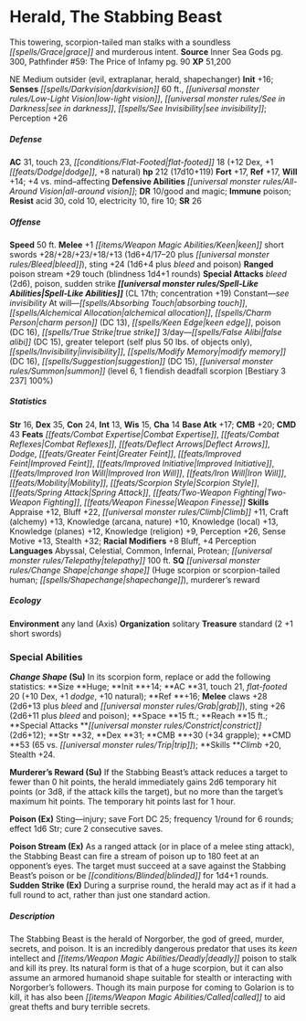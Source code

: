 ﻿---
cssclass: [monsters]
title1: Herald, The Stabbing Beast
desc_short: This towering, scorpion-tailed man stalks with a soundless grace and murderous
  intent.
title2: The Stabbing Beast
CR: 15
sources:
- name: Inner Sea Gods
  page: 300
  link: http://paizo.com/products/btpy94wj?Pathfinder-Campaign-Setting-Inner-Sea-Gods-Hardcover
- name: 'Pathfinder #59: The Price of Infamy'
  page: 90
  link: http://paizo.com/pathfinder/adventurePath/skullAndShackles/v5748btpy8moh
XP: 51200
alignment: NE
size: Medium
type: outsider
subtypes:
- evil
- extraplanar
- herald
- shapechanger
initiative:
  bonus: 16
senses:
  darkvision: 60
  low-light vision: true
  see in darkness: true
  see invisibility: true
AC:
  AC: 31
  touch: 23
  flat_footed: 18
  components:
    dex: 12
    dodge: 1
    natural: 8
HP:
  HP: 212
  long: 17d10+119
saves:
  fort: 17
  ref: 17
  will: 14
  other: +4 vs. mind-affecting
defensive_abilities:
- all-around vision
DR:
- amount: 10
  weakness: good and magic
immunities:
- poison
resistances:
  acid: 30
  cold: 10
  electricity: 10
  fire: 10
SR: 26
speeds:
  base: 50
attacks:
  melee:
  - - text: +1 keen short swords +28/+28/+23/+18/+13 (1d6+4/17-20 plus bleed)
      entries:
      - - damage: 1d6+4
          crit_range: 17-20
        - effect: bleed
      attack: +1 keen short swords
      bonus:
      - 28
      - 28
      - 23
      - 18
      - 13
    - text: sting +24 (1d6+4 plus bleed and poison)
      entries:
      - - damage: 1d6+4
        - effect: bleed
        - effect: poison
      attack: sting
      bonus:
      - 24
  ranged:
  - - text: poison stream +29 touch (blindness 1d4+1 rounds)
      entries:
      - - effect: blindness 1d4+1 rounds
      attack: poison stream
      bonus:
      - 29
      touch: true
  special:
  - bleed (2d6)
  - poison
  - sudden strike
spell_like_abilities:
  entries:
  - name: see invisibility
    source: default
    freq: Constant
  - superscripts:
    - APG
    name: absorbing touch
    source: default
    freq: At will
  - superscripts:
    - APG
    name: alchemical allocation
    source: default
    freq: At will
  - name: charm person
    source: default
    freq: At will
    DC: 13
  - name: keen edge
    source: default
    freq: At will
  - name: poison
    source: default
    freq: At will
    DC: 16
  - name: true strike
    source: default
    freq: At will
  - name: false alibi
    source: default
    freq: 3/day
    DC: 15
  - name: greater teleport
    source: default
    freq: 3/day
    other: self plus 50 lbs. of objects only
  - name: invisibility
    source: default
    freq: 3/day
  - name: modify memory
    source: default
    freq: 3/day
    DC: 16
  - name: suggestion
    source: default
    freq: 3/day
    DC: 15
  - name: summon
    source: default
    freq: 3/day
    level: 6
    summons:
    - name: fiendish deadfall scorpion [Bestiary 3 237]
      amount: 1
      chance: 100%
  sources:
  - name: default
    CL: 17
    concentration: 19
ability_scores:
  STR: 16
  DEX: 35
  CON: 24
  INT: 13
  WIS: 15
  CHA: 14
BAB: 17
CMB: 20
CMD: 43
feats:
- name: Combat Expertise
- name: Combat Reflexes
- is_bonus: true
  name: Deflect Arrows
- name: Dodge
- is_bonus: true
  name: Greater Feint
- is_bonus: true
  name: Improved Feint
- name: Improved Initiative
- name: Improved Iron Will
- name: Iron Will
- name: Mobility
- is_bonus: true
  name: Scorpion Style
- name: Spring Attack
- name: Two-Weapon Fighting
- is_bonus: true
  name: Weapon Finesse
skills:
  Appraise: 12
  Bluff: 22
  Climb: 11
  Craft (alchemy): 13
  Knowledge (arcana): 10
  Knowledge (nature): 10
  Knowledge (local): 13
  Knowledge (planes): 12
  Knowledge (religion): 9
  Perception: 26
  Sense Motive: 13
  Stealth: 32
  _racial_mods:
    Bluff:
      _: 8
    Perception:
      _: 4
languages:
- Abyssal
- Celestial
- Common
- Infernal
- Protean
- telepathy 100 ft.
special_qualities:
- change shape (Huge scorpion or scorpion-tailed human; shapechange)
- murderer's reward
ecology:
  environment: any land (Axis)
  organization: solitary
  treasure_type: standard
  treasure:
  - 2 +1 short swords
special_abilities:
  Change Shape (Su): 'In its scorpion form, replace or add the following statistics:
    Size Huge; Init +14; AC 31, touch 21, flat-footed 20 (+10 Dex, +1 dodge, +10 natural);
    Ref +16; Melee claws +28 (2d6+13 plus bleed and grab), sting +26 (2d6+11 plus
    bleed and poison); Space 15 ft.; Reach 15 ft.; Special Attacks constrict (2d6+12);
    Str 32, Dex 31; CMB +30 (+34 grapple); CMD 53 (65 vs. trip); Skills Climb +20,
    Stealth +24.'
  Murderer's Reward (Su): If the Stabbing Beast's attack reduces a target to fewer
    than 0 hit points, the herald immediately gains 2d6 temporary hit points (or 3d8,
    if the attack kills the target), but no more than the target's maximum hit points.
    The temporary hit points last for 1 hour.
  Poison (Ex): Sting-injury; save Fort DC 25; frequency 1/round for 6 rounds; effect
    1d6 Str; cure 2 consecutive saves.
  Poison Stream (Ex): As a ranged attack (or in place of a melee sting attack), the
    Stabbing Beast can fire a stream of poison up to 180 feet at an opponent's eyes.
    The target must succeed at a save against the Stabbing Beast's poison or be blinded
    for 1d4+1 rounds.
  Sudden Strike (Ex): During a surprise round, the herald may act as if it had a full
    round to act, rather than just one standard action.
desc_long: The Stabbing Beast is the herald of Norgorber, the god of greed, murder,
  secrets, and poison. It is an incredibly dangerous predator that uses its keen intellect
  and deadly poison to stalk and kill its prey. Its natural form is that of a huge
  scorpion, but it can also assume an armored humanoid shape suitable for stealth
  or interacting with Norgorber's followers. Though its main purpose for coming to
  Golarion is to kill, it has also been called to aid great thefts and bury terrible
  secrets.

---

# Herald, The Stabbing Beast
This towering, scorpion-tailed man stalks with a soundless _[[spells/Grace|grace]]_ and murderous intent.
**Source** Inner Sea Gods pg. 300, Pathfinder #59: The Price of Infamy pg. 90
**XP** 51,200

NE Medium outsider (evil, extraplanar, herald, shapechanger)
**Init** +16; **Senses** _[[spells/Darkvision|darkvision]]_ 60 ft., _[[universal monster rules/Low-Light Vision|low-light vision]]_, _[[universal monster rules/See in Darkness|see in darkness]]_, _[[spells/See Invisibility|see invisibility]]_; Perception +26

##### Defense

**AC** 31, touch 23, _[[conditions/Flat-Footed|flat-footed]]_ 18 (+12 Dex, +1 _[[feats/Dodge|dodge]]_, +8 natural)
**hp** 212 (17d10+119)
**Fort** +17, **Ref** +17, **Will** +14; +4 vs. mind–affecting
**Defensive Abilities** _[[universal monster rules/All-Around Vision|all-around vision]]_; **DR** 10/good and magic; **Immune** poison; **Resist** acid 30, cold 10, electricity 10, fire 10; **SR** 26

##### Offense
**Speed** 50 ft.
**Melee** +1 _[[items/Weapon Magic Abilities/Keen|keen]]_ short swords +28/+28/+23/+18/+13 (1d6+4/17–20 plus _[[universal monster rules/Bleed|bleed]]_), sting +24 (1d6+4 plus _bleed_ and poison)
**Ranged** poison stream +29 touch (blindness 1d4+1 rounds)
**Special Attacks** _bleed_ (2d6), poison, sudden strike
**_[[universal monster rules/Spell-Like Abilities|Spell-Like Abilities]]_** (CL 17th; concentration +19)
Constant—_see invisibility_
At will—_[[spells/Absorbing Touch|absorbing touch]]_, _[[spells/Alchemical Allocation|alchemical allocation]]_, _[[spells/Charm Person|charm person]]_ (DC 13), _[[spells/Keen Edge|keen edge]]_, poison (DC 16), _[[spells/True Strike|true strike]]_
3/day—_[[spells/False Alibi|false alibi]]_ (DC 15), greater teleport (self plus 50 lbs. of objects only), _[[spells/Invisibility|invisibility]]_, _[[spells/Modify Memory|modify memory]]_ (DC 16), _[[spells/Suggestion|suggestion]]_ (DC 15), _[[universal monster rules/Summon|summon]]_ (level 6, 1 fiendish deadfall scorpion [Bestiary 3 237] 100%)

##### Statistics
**Str** 16, **Dex** 35, **Con** 24, **Int** 13, **Wis** 15, **Cha** 14
**Base Atk** +17; **CMB** +20; **CMD** 43
**Feats** _[[feats/Combat Expertise|Combat Expertise]]_, _[[feats/Combat Reflexes|Combat Reflexes]]_, _[[feats/Deflect Arrows|Deflect Arrows]]_, _Dodge_, _[[feats/Greater Feint|Greater Feint]]_, _[[feats/Improved Feint|Improved Feint]]_, _[[feats/Improved Initiative|Improved Initiative]]_, _[[feats/Improved Iron Will|Improved Iron Will]]_, _[[feats/Iron Will|Iron Will]]_, _[[feats/Mobility|Mobility]]_, _[[feats/Scorpion Style|Scorpion Style]]_, _[[feats/Spring Attack|Spring Attack]]_, _[[feats/Two-Weapon Fighting|Two-Weapon Fighting]]_, _[[feats/Weapon Finesse|Weapon Finesse]]_
**Skills** Appraise +12, Bluff +22, _[[universal monster rules/Climb|Climb]]_ +11, Craft (alchemy) +13, Knowledge (arcana, nature) +10, Knowledge (local) +13, Knowledge (planes) +12, Knowledge (religion) +9, Perception +26, Sense Motive +13, Stealth +32; **Racial Modifiers** +8 Bluff, +4 Perception
**Languages** Abyssal, Celestial, Common, Infernal, Protean; _[[universal monster rules/Telepathy|telepathy]]_ 100 ft.
**SQ** _[[universal monster rules/Change Shape|change shape]]_ (Huge scorpion or scorpion-tailed human; _[[spells/Shapechange|shapechange]]_), murderer’s reward

##### Ecology

**Environment** any land (Axis)
**Organization** solitary
**Treasure** standard (2 +1 short swords)

### Special Abilities

**_Change Shape_ (Su)** In its scorpion form, replace or add the following statistics: **Size **Huge; **Init **+14; **AC **31, touch 21, _flat-footed_ 20 (+10 Dex, +1 _dodge_, +10 natural); **Ref **+16; **Melee** claws +28 (2d6+13 plus _bleed_ and _[[universal monster rules/Grab|grab]]_), sting +26 (2d6+11 plus _bleed_ and poison); **Space **15 ft.; **Reach **15 ft.; **Special Attacks **_[[universal monster rules/Constrict|constrict]]_ (2d6+12); **Str **32, **Dex **31; **CMB **+30 (+34 grapple); **CMD **53 (65 vs. _[[universal monster rules/Trip|trip]]_); **Skills **_Climb_ +20, Stealth +24.

**Murderer’s Reward (Su)** If the Stabbing Beast’s attack reduces a target to fewer than 0 hit points, the herald immediately gains 2d6 temporary hit points (or 3d8, if the attack kills the target), but no more than the target’s maximum hit points. The temporary hit points last for 1 hour.

**Poison (Ex)** Sting—injury; save Fort DC 25; frequency 1/round for 6 rounds; effect 1d6 Str; cure 2 consecutive saves.

**Poison Stream (Ex)** As a ranged attack (or in place of a melee sting attack), the Stabbing Beast can fire a stream of poison up to 180 feet at an opponent’s eyes. The target must succeed at a save against the Stabbing Beast’s poison or be _[[conditions/Blinded|blinded]]_ for 1d4+1 rounds.
**Sudden Strike (Ex)** During a surprise round, the herald may act as if it had a full round to act, rather than just one standard action.

##### Description

The Stabbing Beast is the herald of Norgorber, the god of greed, murder, secrets, and poison. It is an incredibly dangerous predator that uses its _keen_ intellect and _[[items/Weapon Magic Abilities/Deadly|deadly]]_ poison to stalk and kill its prey. Its natural form is that of a huge scorpion, but it can also assume an armored humanoid shape suitable for stealth or interacting with Norgorber’s followers. Though its main purpose for coming to Golarion is to kill, it has also been _[[items/Weapon Magic Abilities/Called|called]]_ to aid great thefts and bury terrible secrets.